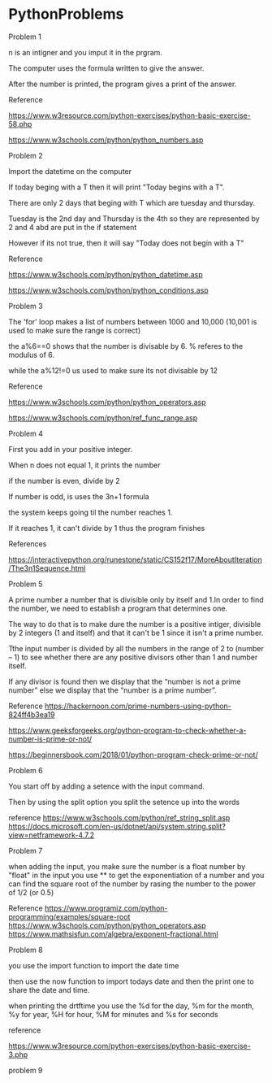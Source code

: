 # PythonProblems

Problem 1

n is an intigner and you imput it in the prgram.


The computer uses the formula written to give the answer.

After the number is printed, the program gives a print of the answer.

Reference

https://www.w3resource.com/python-exercises/python-basic-exercise-58.php

https://www.w3schools.com/python/python_numbers.asp





Problem 2

Import the datetime on the computer

If today beging with a T then it will print "Today begins with a T".

There are only 2 days that beging with T which are tuesday and thursday.

Tuesday is the 2nd day and Thursday is the 4th so they are represented by 2 and 4 abd are put in the if statement

However if its not true, then it will say "Today does not begin with a T"



Reference

https://www.w3schools.com/python/python_datetime.asp

https://www.w3schools.com/python/python_conditions.asp




Problem 3

The 'for' loop makes a list of numbers between 1000 and 10,000 (10,001 is used to make sure the range is correct)

the a%6==0 shows that the number is divisable by 6. % referes to the modulus of 6.

while the a%12!=0 us used to make sure its not divisable by 12

Reference

https://www.w3schools.com/python/python_operators.asp

https://www.w3schools.com/python/ref_func_range.asp



Problem 4

First you add in your positive integer.

When n does not equal 1, it prints the number

if the number is even, divide by 2

If number is odd, is uses the 3n+1 formula

the system keeps going til the number reaches 1.

If it reaches 1, it can't divide by 1 thus the program finishes

References

https://interactivepython.org/runestone/static/CS152f17/MoreAboutIteration/The3n1Sequence.html


Problem 5

A prime number a number that is divisible only by itself and 1.In order to find the number, we need to establish a program that determines one. 

The way to do that is to make dure the number is a positive intiger, divisible by 2 integers (1 and itself) and that it can't be 1 since it isn't a prime number.

Tthe input number is divided by all the numbers in the range of 2 to (number – 1) to see whether there are any positive divisors other than 1 and number itself.

If any divisor is found then we display that the “number is not a prime number” else we display that the “number is a prime number”.


Reference
https://hackernoon.com/prime-numbers-using-python-824ff4b3ea19

https://www.geeksforgeeks.org/python-program-to-check-whether-a-number-is-prime-or-not/

https://beginnersbook.com/2018/01/python-program-check-prime-or-not/

Problem 6

You start off by adding a setence with the input command.

Then by using the split option you split the setence up into the words

reference
https://www.w3schools.com/python/ref_string_split.asp
https://docs.microsoft.com/en-us/dotnet/api/system.string.split?view=netframework-4.7.2

Problem 7

when adding the input, you make sure the number is a float number by "float" in the input
you use ** to get the exponentiation of a number and you can find the square root of the number by rasing the number to the power of 1/2 (or 0.5)

Reference
https://www.programiz.com/python-programming/examples/square-root
https://www.w3schools.com/python/python_operators.asp
https://www.mathsisfun.com/algebra/exponent-fractional.html

Problem 8

you use the import function to import the date time

then use the now function to import todays date and then the print one to share the date and time.

when printing the drtftime you use the %d for the day, %m for the month, %y for year, %H for hour, %M for minutes and %s for seconds

reference

https://www.w3resource.com/python-exercises/python-basic-exercise-3.php

problem 9



